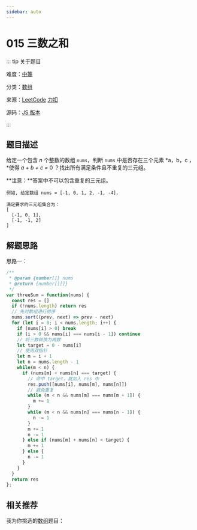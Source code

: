 ```yaml
---
sidebar: auto
---
```


# 015 三数之和

::: tip 关于题目

难度：[中等](/solution/medium/)

分类：[数组](/art/array.html)

来源：[LeetCode](https://leetcode.com/problems/3sum)  [力扣](https://leetcode-cn.com/problems/3sum/)

源码：[JS 版本](https://github.com/swpuLeo/cattle/blob/master/src/medium/3Sum.js)

:::



## 题目描述

给定一个包含 *n* 个整数的数组 `nums`，判断 `nums` 中是否存在三个元素 *a，b，c ，*使得 *a + b + c =* 0 ？找出所有满足条件且不重复的三元组。

**注意：**答案中不可以包含重复的三元组。

```
例如, 给定数组 nums = [-1, 0, 1, 2, -1, -4]，

满足要求的三元组集合为：
[
  [-1, 0, 1],
  [-1, -1, 2]
]
```



## 解题思路

思路一：

```js
/**
 * @param {number[]} nums
 * @return {number[][]}
 */
var threeSum = function(nums) {
  const res = []
  if (!nums.length) return res
  // 先对数组进行排序
  nums.sort((prev, next) => prev - next)
  for (let i = 0; i < nums.length; i++) {
    if (nums[i] > 0) break
    if (i > 0 && nums[i] === nums[i - 1]) continue
    // 将三数转换为两数
    let target = 0 - nums[i]
    // 使用双指针
    let m = i + 1
    let n = nums.length - 1
    while(m < n) {
      if (nums[m] + nums[n] === target) {
        // 命中 target，就加入 res 中
        res.push([nums[i], nums[m], nums[n]])
        // 避免重复
        while (m < n && nums[m] === nums[m + 1]) {
          m += 1
        }
        while (m < n && nums[n] === nums[n - 1]) {
          n -= 1
        }
        m += 1
        n -= 1
      } else if (nums[m] + nums[n] < target) {
        m += 1
      } else {
        n -= 1
      }
    }
  }
  return res
};
```



## 相关推荐

我为你挑选的[数组](/art/array.html)题目：
